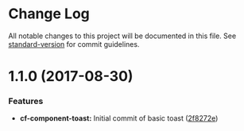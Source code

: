 # Change Log

All notable changes to this project will be documented in this file.
See [standard-version](https://github.com/conventional-changelog/standard-version) for commit guidelines.

<a name="1.1.0"></a>
# 1.1.0 (2017-08-30)


### Features

* **cf-component-toast:** Initial commit of basic toast ([2f8272e](https://github.com/cloudflare/cf-ui/commit/2f8272e))
